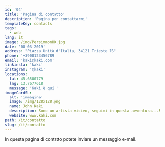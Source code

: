 ```yaml
---
id: '04'
title: 'Pagina di contatto'
description: 'Pagina per contattarmi'
templateKey: contacts
tags:
  - web
lang: it
image: /img/PersimmonHD.jpg
date: '08-03-2019'
address: "Piazza Unità d'Italia, 34121 Trieste TS"
phone: '+3900123456789'
email: 'kaki@kaki.com'
linkinsta: 'kaki'
instagram: '@kaki'
locations:
  lat: 45.6500779
  lng: 13.7677618
  message: 'Kaki è qui!'
imageCardSL:
  alt: 'immagine'
  image: /img/128x128.png
  name: John Kaki
  description: Sono un artista visivo, seguimi in questa avventura...!
  website: www.kaki.com
path: /it/contatto
slug: /it/contatto
---
```


In questa pagina di contatto potete inviare un messaggio e-mail.
